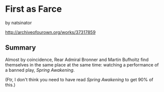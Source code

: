 # First as Farce

by natsinator

http://archiveofourown.org/works/37317859

## Summary

Almost by coincidence, Rear Admiral Bronner and Martin Bufholtz find themselves in the same place at the same time: watching a performance of a banned play, *Spring Awakening*.

\(Ftr, I don't think you need to have read *Spring Awakening* to get 90% of this.\)

